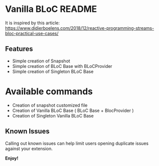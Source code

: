 # Vanilla BLoC README

It is inspired by this article: https://www.didierboelens.com/2018/12/reactive-programming-streams-bloc-practical-use-cases/

## Features

- Simple creation of Snapshot
- Simple creation of BLoC Base with BLoCProvider
- Simple creation of Singleton BLoC Base

# Available commands

- Creation of snapshot customized file
- Creation of Vanilla BLoC Base ( BLoC Base + BlocProvider )
- Creation of Singleton Vanilla BLoC Base

## Known Issues

Calling out known issues can help limit users opening duplicate issues against your extension.

**Enjoy!**
